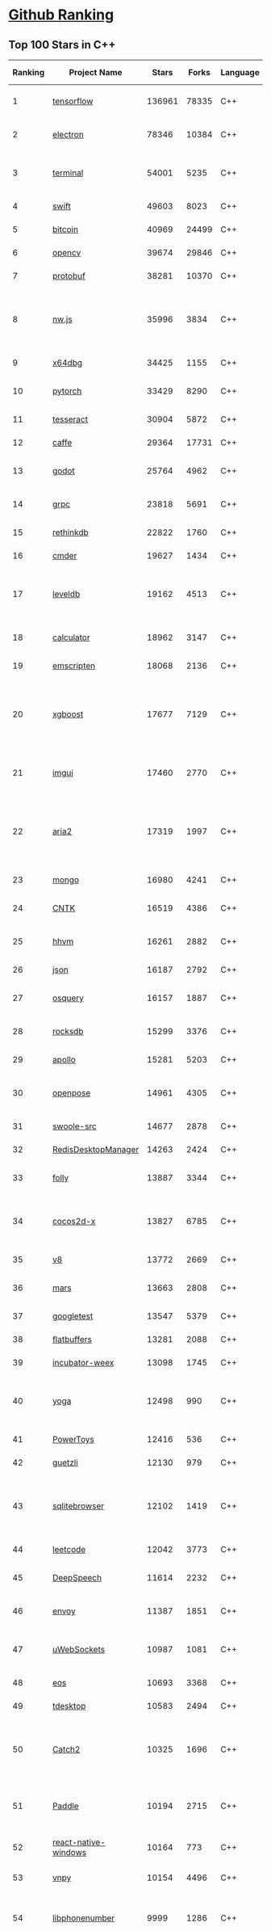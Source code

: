 [Github Ranking](../README.md)
==========

## Top 100 Stars in C\+\+

| Ranking | Project Name | Stars | Forks | Language | Open Issues | Description | Last Commit |
| ------- | ------------ | ----- | ----- | -------- | ----------- | ----------- | ----------- |
| 1 | [tensorflow](https://github.com/tensorflow/tensorflow) | 136961 | 78335 | C++ | 3033 | An Open Source Machine Learning Framework for Everyone | 2019-11-07T10:26:38Z |
| 2 | [electron](https://github.com/electron/electron) | 78346 | 10384 | C++ | 1220 | :electron: Build cross-platform desktop apps with JavaScript, HTML, and CSS | 2019-11-07T09:32:23Z |
| 3 | [terminal](https://github.com/microsoft/terminal) | 54001 | 5235 | C++ | 740 | The new Windows Terminal, and the original Windows console host - all in the same place! | 2019-11-07T06:43:18Z |
| 4 | [swift](https://github.com/apple/swift) | 49603 | 8023 | C++ | 602 | The Swift Programming Language | 2019-11-07T10:10:07Z |
| 5 | [bitcoin](https://github.com/bitcoin/bitcoin) | 40969 | 24499 | C++ | 1036 | Bitcoin Core integration/staging tree | 2019-11-07T10:48:34Z |
| 6 | [opencv](https://github.com/opencv/opencv) | 39674 | 29846 | C++ | 1781 | Open Source Computer Vision Library | 2019-11-07T10:20:57Z |
| 7 | [protobuf](https://github.com/protocolbuffers/protobuf) | 38281 | 10370 | C++ | 769 | Protocol Buffers - Google's data interchange format | 2019-11-07T08:41:00Z |
| 8 | [nw.js](https://github.com/nwjs/nw.js) | 35996 | 3834 | C++ | 746 | Call all Node.js modules directly from DOM/WebWorker and enable a new way of writing applications with all Web technologies. | 2019-11-07T03:33:04Z |
| 9 | [x64dbg](https://github.com/x64dbg/x64dbg) | 34425 | 1155 | C++ | 360 | An open-source x64/x32 debugger for windows. | 2019-11-05T00:27:27Z |
| 10 | [pytorch](https://github.com/pytorch/pytorch) | 33429 | 8290 | C++ | 4604 | Tensors and Dynamic neural networks in Python with strong GPU acceleration | 2019-11-07T10:16:30Z |
| 11 | [tesseract](https://github.com/tesseract-ocr/tesseract) | 30904 | 5872 | C++ | 230 | Tesseract Open Source OCR Engine (main repository) | 2019-11-05T07:39:38Z |
| 12 | [caffe](https://github.com/BVLC/caffe) | 29364 | 17731 | C++ | 1071 | Caffe: a fast open framework for deep learning. | 2019-11-05T13:06:24Z |
| 13 | [godot](https://github.com/godotengine/godot) | 25764 | 4962 | C++ | 5757 | Godot Engine – Multi-platform 2D and 3D game engine | 2019-11-07T10:47:39Z |
| 14 | [grpc](https://github.com/grpc/grpc) | 23818 | 5691 | C++ | 929 | The C based gRPC (C++, Python, Ruby, Objective-C, PHP, C#) | 2019-11-07T10:35:45Z |
| 15 | [rethinkdb](https://github.com/rethinkdb/rethinkdb) | 22822 | 1760 | C++ | 1460 | The open-source database for the realtime web. | 2019-10-29T18:23:00Z |
| 16 | [cmder](https://github.com/cmderdev/cmder) | 19627 | 1434 | C++ | 7 | Lovely console emulator package for Windows | 2019-11-03T19:15:27Z |
| 17 | [leveldb](https://github.com/google/leveldb) | 19162 | 4513 | C++ | 128 | LevelDB is a fast key-value storage library written at Google that provides an ordered mapping from string keys to string values. | 2019-11-06T00:32:29Z |
| 18 | [calculator](https://github.com/microsoft/calculator) | 18962 | 3147 | C++ | 135 | Windows Calculator: A simple yet powerful calculator that ships with Windows | 2019-11-07T09:45:02Z |
| 19 | [emscripten](https://github.com/emscripten-core/emscripten) | 18068 | 2136 | C++ | 732 | Emscripten: An LLVM-to-Web Compiler | 2019-11-07T01:38:39Z |
| 20 | [xgboost](https://github.com/dmlc/xgboost) | 17677 | 7129 | C++ | 197 | Scalable, Portable and Distributed Gradient Boosting (GBDT, GBRT or GBM) Library,  for Python, R, Java, Scala, C++ and more. Runs on single machine, Hadoop, Spark, Flink and DataFlow | 2019-11-07T06:12:00Z |
| 21 | [imgui](https://github.com/ocornut/imgui) | 17460 | 2770 | C++ | 451 | Dear ImGui: Bloat-free Immediate Mode Graphical User interface for C++ with minimal dependencies | 2019-11-06T22:40:40Z |
| 22 | [aria2](https://github.com/aria2/aria2) | 17319 | 1997 | C++ | 634 | aria2 is a lightweight multi-protocol & multi-source, cross platform download utility operated in command-line. It supports HTTP/HTTPS, FTP, SFTP, BitTorrent and Metalink. | 2019-10-14T04:07:10Z |
| 23 | [mongo](https://github.com/mongodb/mongo) | 16980 | 4241 | C++ | 41 | The MongoDB Database | 2019-11-07T01:25:44Z |
| 24 | [CNTK](https://github.com/microsoft/CNTK) | 16519 | 4386 | C++ | 789 | Microsoft Cognitive Toolkit (CNTK), an open source deep-learning toolkit | 2019-11-06T19:46:56Z |
| 25 | [hhvm](https://github.com/facebook/hhvm) | 16261 | 2882 | C++ | 872 | A virtual machine for executing programs written in Hack. | 2019-11-07T09:18:02Z |
| 26 | [json](https://github.com/nlohmann/json) | 16187 | 2792 | C++ | 36 | JSON for Modern C++ | 2019-11-07T07:00:44Z |
| 27 | [osquery](https://github.com/osquery/osquery) | 16157 | 1887 | C++ | 620 | SQL powered operating system instrumentation, monitoring, and analytics. | 2019-11-07T04:34:57Z |
| 28 | [rocksdb](https://github.com/facebook/rocksdb) | 15299 | 3376 | C++ | 407 | A library that provides an embeddable, persistent key-value store for fast storage. | 2019-11-07T10:40:53Z |
| 29 | [apollo](https://github.com/ApolloAuto/apollo) | 15281 | 5203 | C++ | 473 | An open autonomous driving platform | 2019-11-07T08:46:04Z |
| 30 | [openpose](https://github.com/CMU-Perceptual-Computing-Lab/openpose) | 14961 | 4305 | C++ | 30 | OpenPose: Real-time multi-person keypoint detection library for body, face, hands, and foot estimation | 2019-10-30T13:48:39Z |
| 31 | [swoole-src](https://github.com/swoole/swoole-src) | 14677 | 2878 | C++ | 62 | 🚀 Coroutine-based concurrency library for PHP | 2019-11-07T05:04:56Z |
| 32 | [RedisDesktopManager](https://github.com/uglide/RedisDesktopManager) | 14263 | 2424 | C++ | 31 | :wrench: Cross-platform GUI management tool for Redis | 2019-11-06T11:43:50Z |
| 33 | [folly](https://github.com/facebook/folly) | 13887 | 3344 | C++ | 192 | An open-source C++ library developed and used at Facebook. | 2019-11-07T06:30:56Z |
| 34 | [cocos2d-x](https://github.com/cocos2d/cocos2d-x) | 13827 | 6785 | C++ | 1363 | Cocos2d-x is a suite of open-source, cross-platform, game-development tools used by millions of developers all over the world. | 2019-11-07T10:40:21Z |
| 35 | [v8](https://github.com/v8/v8) | 13772 | 2669 | C++ | 1 | The official mirror of the V8 Git repository | 2019-10-10T17:52:03Z |
| 36 | [mars](https://github.com/Tencent/mars) | 13663 | 2808 | C++ | 127 | Mars is a cross-platform network component  developed by WeChat. | 2019-11-07T08:27:08Z |
| 37 | [googletest](https://github.com/google/googletest) | 13547 | 5379 | C++ | 120 | Googletest - Google Testing and Mocking Framework | 2019-11-06T22:17:33Z |
| 38 | [flatbuffers](https://github.com/google/flatbuffers) | 13281 | 2088 | C++ | 236 | FlatBuffers: Memory Efficient Serialization Library | 2019-11-07T01:34:16Z |
| 39 | [incubator-weex](https://github.com/apache/incubator-weex) | 13098 | 1745 | C++ | 102 | Apache Weex (Incubating) | 2019-11-07T09:35:18Z |
| 40 | [yoga](https://github.com/facebook/yoga) | 12498 | 990 | C++ | 227 | Yoga is a cross-platform layout engine which implements Flexbox. Follow https://twitter.com/yogalayout for updates. | 2019-11-06T01:26:07Z |
| 41 | [PowerToys](https://github.com/microsoft/PowerToys) | 12416 | 536 | C++ | 372 | Windows system utilities to maximize productivity | 2019-11-07T08:52:36Z |
| 42 | [guetzli](https://github.com/google/guetzli) | 12130 | 979 | C++ | 117 | Perceptual JPEG encoder | 2019-10-25T12:45:03Z |
| 43 | [sqlitebrowser](https://github.com/sqlitebrowser/sqlitebrowser) | 12102 | 1419 | C++ | 380 | Official home of the DB Browser for SQLite (DB4S) project. Previously known as "SQLite Database Browser" and "Database Browser for SQLite". Website at:  | 2019-11-06T20:48:29Z |
| 44 | [leetcode](https://github.com/haoel/leetcode) | 12042 | 3773 | C++ | 51 | LeetCode Problems' Solutions  | 2019-10-29T09:00:59Z |
| 45 | [DeepSpeech](https://github.com/mozilla/DeepSpeech) | 11614 | 2232 | C++ | 101 | A TensorFlow implementation of Baidu's DeepSpeech architecture | 2019-11-07T06:29:47Z |
| 46 | [envoy](https://github.com/envoyproxy/envoy) | 11387 | 1851 | C++ | 614 | Cloud-native high-performance edge/middle/service proxy | 2019-11-07T08:57:27Z |
| 47 | [uWebSockets](https://github.com/uNetworking/uWebSockets) | 10987 | 1081 | C++ | 19 | Simple, secure & standards compliant web I/O for the most demanding of applications | 2019-10-29T18:28:12Z |
| 48 | [eos](https://github.com/EOSIO/eos) | 10693 | 3368 | C++ | 275 | An open source smart contract platform  | 2019-11-07T07:35:18Z |
| 49 | [tdesktop](https://github.com/telegramdesktop/tdesktop) | 10583 | 2494 | C++ | 1166 | Telegram Desktop messaging app | 2019-11-07T10:54:06Z |
| 50 | [Catch2](https://github.com/catchorg/Catch2) | 10325 | 1696 | C++ | 216 | A modern, C++-native, header-only, test framework for unit-tests, TDD and BDD - using C++11, C++14, C++17 and later (or C++03 on the Catch1.x branch) | 2019-11-05T22:32:34Z |
| 51 | [Paddle](https://github.com/PaddlePaddle/Paddle) | 10194 | 2715 | C++ | 1681 | PArallel Distributed Deep LEarning （『飞桨』核心框架，高性能单机、分布式训练和跨平台部署） | 2019-11-07T10:58:22Z |
| 52 | [react-native-windows](https://github.com/microsoft/react-native-windows) | 10164 | 773 | C++ | 338 | A framework for building native Windows apps with React. | 2019-11-07T04:52:34Z |
| 53 | [vnpy](https://github.com/vnpy/vnpy) | 10154 | 4496 | C++ | 16 | 基于Python的开源量化交易平台开发框架 | 2019-11-07T09:01:35Z |
| 54 | [libphonenumber](https://github.com/google/libphonenumber) | 9999 | 1286 | C++ | 86 | Google's common Java, C++ and JavaScript library for parsing, formatting, and validating international phone numbers. | 2019-10-31T16:02:39Z |
| 55 | [LightGBM](https://github.com/microsoft/LightGBM) | 9866 | 2643 | C++ | 48 | A fast, distributed, high performance gradient boosting (GBT, GBDT, GBRT, GBM or MART) framework based on decision tree algorithms, used for ranking, classification and many other machine learning tasks. | 2019-11-07T01:25:58Z |
| 56 | [xbmc](https://github.com/xbmc/xbmc) | 9767 | 5211 | C++ | 604 | Kodi is an award-winning free and open source home theater/media center software and entertainment hub for digital media. With its beautiful interface and powerful skinning engine, it's available for Android, BSD, Linux, macOS, iOS and Windows. | 2019-11-07T03:55:10Z |
| 57 | [notepad-plus-plus](https://github.com/notepad-plus-plus/notepad-plus-plus) | 9762 | 2496 | C++ | 1054 | Notepad++ official repository | 2019-11-06T22:48:08Z |
| 58 | [foundationdb](https://github.com/apple/foundationdb) | 9585 | 775 | C++ | 382 | FoundationDB - the open source, distributed, transactional key-value store | 2019-11-06T23:50:21Z |
| 59 | [Proton](https://github.com/ValveSoftware/Proton) | 9559 | 330 | C++ | 2132 | Compatibility tool for Steam Play based on Wine and additional components | 2019-10-09T21:23:03Z |
| 60 | [Karabiner-Elements](https://github.com/pqrs-org/Karabiner-Elements) | 9392 | 579 | C++ | 87 | Karabiner-Elements is a powerful utility for keyboard customization on macOS Sierra (10.12) or later. | 2019-11-04T12:30:45Z |
| 61 | [incubator-brpc](https://github.com/apache/incubator-brpc) | 9325 | 2244 | C++ | 194 | Industrial-grade RPC framework used throughout Baidu, with 1,000,000+ instances and thousands kinds of services, called "baidu-rpc" inside Baidu. | 2019-11-07T03:34:27Z |
| 62 | [openage](https://github.com/SFTtech/openage) | 9162 | 890 | C++ | 214 | Free (as in freedom) open source clone of the Age of Empires II engine :rocket: | 2019-11-06T18:17:20Z |
| 63 | [hardseed](https://github.com/yangyangwithgnu/hardseed) | 9138 | 1964 | C++ | 35 | SEX IS ZERO (0), so, who wanna be the ONE (1), aha? | 2018-08-25T17:29:23Z |
| 64 | [CRYENGINE](https://github.com/CRYTEK/CRYENGINE) | 9134 | 1790 | C++ | 74 | CRYENGINE is a powerful real-time game development platform created by Crytek. | 2019-11-07T09:57:50Z |
| 65 | [turicreate](https://github.com/apple/turicreate) | 9132 | 913 | C++ | 479 | Turi Create simplifies the development of custom machine learning models. | 2019-11-07T03:14:16Z |
| 66 | [AirSim](https://github.com/microsoft/AirSim) | 9126 | 2358 | C++ | 477 | Open source simulator for autonomous vehicles built on Unreal Engine / Unity, from Microsoft AI & Research | 2019-11-06T20:43:07Z |
| 67 | [openalpr](https://github.com/openalpr/openalpr) | 8945 | 2036 | C++ | 439 | Automatic License Plate Recognition library | 2019-10-21T07:15:01Z |
| 68 | [wkhtmltopdf](https://github.com/wkhtmltopdf/wkhtmltopdf) | 8844 | 1244 | C++ | 874 | Convert HTML to PDF using Webkit (QtWebKit) | 2019-08-30T15:40:36Z |
| 69 | [arangodb](https://github.com/arangodb/arangodb) | 8779 | 593 | C++ | 595 | 🥑 ArangoDB is a native multi-model database with flexible data models for documents, graphs, and key-values. Build high performance applications using a convenient SQL-like query language or JavaScript extensions. | 2019-11-07T10:47:57Z |
| 70 | [napajs](https://github.com/microsoft/napajs) | 8729 | 319 | C++ | 64 | Napa.js: a multi-threaded JavaScript runtime | 2018-10-30T21:08:57Z |
| 71 | [mosh](https://github.com/mobile-shell/mosh) | 8727 | 554 | C++ | 228 | Mobile Shell | 2019-10-17T14:29:31Z |
| 72 | [ClickHouse](https://github.com/ClickHouse/ClickHouse) | 8701 | 1543 | C++ | 1127 | ClickHouse is a free analytics DBMS for big data | 2019-11-07T10:42:21Z |
| 73 | [MMKV](https://github.com/Tencent/MMKV) | 8681 | 912 | C++ | 3 | An efficient, small mobile key-value storage framework developed by WeChat. Works on iOS, Android, macOS and Windows. | 2019-11-05T09:55:43Z |
| 74 | [navicat-keygen](https://github.com/DoubleLabyrinth/navicat-keygen) | 8661 | 2205 | C++ | 15 | A keygen for Navicat | 2019-10-03T07:34:10Z |
| 75 | [yuzu](https://github.com/yuzu-emu/yuzu) | 8531 | 571 | C++ | 183 | Nintendo Switch Emulator | 2019-11-07T06:30:03Z |
| 76 | [rapidjson](https://github.com/Tencent/rapidjson) | 8485 | 2317 | C++ | 394 | A fast JSON parser/generator for C++ with both SAX/DOM style API | 2019-11-06T17:16:02Z |
| 77 | [watchman](https://github.com/facebook/watchman) | 8425 | 657 | C++ | 74 | Watches files and records, or triggers actions, when they change.  | 2019-11-07T05:17:25Z |
| 78 | [Tasmota](https://github.com/arendst/Tasmota) | 8317 | 1955 | C++ | 8 | Alternative Firmware for ESP8266 based devices like itead Sonoff, with Web, Timers, OTA, MQTT, KNX and Sensors Support, to be used on Smart Home Systems. Written for Arduino IDE and PlatformIO | 2019-11-07T09:57:19Z |
| 79 | [interview](https://github.com/huihut/interview) | 8197 | 2624 | C++ | 2 | 📚 C/C++ 技术面试基础知识总结，包括语言、程序库、数据结构、算法、系统、网络、链接装载库等知识及面试经验、招聘、内推等信息。 | 2019-11-02T08:46:50Z |
| 80 | [Magisk](https://github.com/topjohnwu/Magisk) | 8169 | 1274 | C++ | 27 | A Magic Mask to Alter Android System Systemless-ly | 2019-11-05T18:41:10Z |
| 81 | [dlib](https://github.com/davisking/dlib) | 8162 | 2433 | C++ | 42 | A toolkit for making real world machine learning and data analysis applications in C++ | 2019-11-06T18:40:26Z |
| 82 | [filament](https://github.com/google/filament) | 8027 | 563 | C++ | 72 | Filament is a real-time physically based rendering engine for Android, iOS, Windows, Linux, macOS and WASM/WebGL | 2019-11-07T02:05:06Z |
| 83 | [faiss](https://github.com/facebookresearch/faiss) | 8024 | 1462 | C++ | 65 | A library for efficient similarity search and clustering of dense vectors. | 2019-11-01T12:04:56Z |
| 84 | [horovod](https://github.com/horovod/horovod) | 7846 | 1221 | C++ | 452 | Distributed training framework for TensorFlow, Keras, PyTorch, and Apache MXNet. | 2019-11-07T04:39:00Z |
| 85 | [Tars](https://github.com/TarsCloud/Tars) | 7798 | 1884 | C++ | 45 | Tars is a high-performance RPC framework based on name service and Tars protocol, also integrated administration platform, and implemented hosting-service via flexible schedule. | 2019-11-07T09:51:39Z |
| 86 | [libfacedetection](https://github.com/ShiqiYu/libfacedetection) | 7723 | 2191 | C++ | 55 | An open source library for face detection in images. The face detection speed can reach 1500FPS.  | 2019-09-24T02:17:18Z |
| 87 | [tinyrenderer](https://github.com/ssloy/tinyrenderer) | 7710 | 644 | C++ | 6 | A brief computer graphics / rendering course | 2019-02-20T13:41:57Z |
| 88 | [robomongo](https://github.com/Studio3T/robomongo) | 7690 | 662 | C++ | 652 | Native cross-platform MongoDB management tool | 2019-09-09T15:41:28Z |
| 89 | [devilution](https://github.com/diasurgical/devilution) | 7609 | 916 | C++ | 87 | Diablo devolved - magic behind the 1996 computer game | 2019-11-06T21:24:54Z |
| 90 | [simdjson](https://github.com/lemire/simdjson) | 7574 | 418 | C++ | 62 | Parsing gigabytes of JSON per second  | 2019-11-07T00:04:31Z |
| 91 | [ncnn](https://github.com/Tencent/ncnn) | 7572 | 2000 | C++ | 147 | ncnn is a high-performance neural network inference framework optimized for the mobile platform | 2019-11-07T06:30:36Z |
| 92 | [qBittorrent](https://github.com/qbittorrent/qBittorrent) | 7541 | 1310 | C++ | 2703 | qBittorrent BitTorrent client | 2019-11-05T01:42:36Z |
| 93 | [OpenRCT2](https://github.com/OpenRCT2/OpenRCT2) | 7495 | 845 | C++ | 1303 | An open source re-implementation of RollerCoaster Tycoon 2 🎢 | 2019-11-06T20:54:38Z |
| 94 | [solidity](https://github.com/ethereum/solidity) | 7390 | 2051 | C++ | 677 | Solidity, the Contract-Oriented Programming Language | 2019-11-07T10:56:44Z |
| 95 | [openFrameworks](https://github.com/openframeworks/openFrameworks) | 7320 | 2326 | C++ | 900 | openFrameworks is a community-developed cross platform toolkit for creative coding in C++. | 2019-11-05T17:04:36Z |
| 96 | [zeal](https://github.com/zealdocs/zeal) | 7303 | 569 | C++ | 141 | Offline documentation browser inspired by Dash | 2019-10-31T22:40:59Z |
| 97 | [shadowsocks-qt5](https://github.com/shadowsocks/shadowsocks-qt5) | 7289 | 2248 | C++ | 71 | A cross-platform shadowsocks GUI client | 2019-11-02T19:58:36Z |
| 98 | [aseprite](https://github.com/aseprite/aseprite) | 7272 | 738 | C++ | 740 | Animated sprite editor & pixel art tool (Windows, macOS, Linux) | 2019-11-06T11:52:51Z |
| 99 | [rpcs3](https://github.com/RPCS3/rpcs3) | 7183 | 1213 | C++ | 511 | PS3 emulator/debugger | 2019-11-07T08:32:45Z |
| 100 | [spdlog](https://github.com/gabime/spdlog) | 7108 | 1560 | C++ | 24 | Fast C++ logging library. | 2019-11-07T08:06:34Z |

